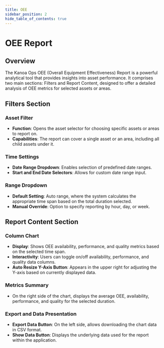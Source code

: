 ```yaml
---
title: OEE
sidebar_position: 2
hide_table_of_contents: true
---
```


# OEE Report

## Overview

The Kanoa Ops OEE (Overall Equipment Effectiveness) Report is a powerful analytical tool that provides insights into asset performance. It comprises two main sections: Filters and Report Content, designed to offer a detailed analysis of OEE metrics for selected assets or areas.

## Filters Section

### Asset Filter
- **Function**: Opens the asset selector for choosing specific assets or areas to report on.
- **Capabilities**: The report can cover a single asset or an area, including all child assets under it.

### Time Settings
- **Date Range Dropdown**: Enables selection of predefined date ranges.
- **Start and End Date Selectors**: Allows for custom date range input.

### Range Dropdown
- **Default Setting**: Auto range, where the system calculates the appropriate time span based on the total duration selected.
- **Manual Override**: Option to specify reporting by hour, day, or week.

## Report Content Section

### Column Chart
- **Display**: Shows OEE availability, performance, and quality metrics based on the selected time span.
- **Interactivity**: Users can toggle on/off availability, performance, and quality data columns.
- **Auto Resize Y-Axis Button**: Appears in the upper right for adjusting the Y-axis based on currently displayed data.

### Metrics Summary
- On the right side of the chart, displays the average OEE, availability, performance, and quality for the selected duration.

### Export and Data Presentation
- **Export Data Button**: On the left side, allows downloading the chart data in CSV format.
- **Show Data Button**: Displays the underlying data used for the report within the application.

